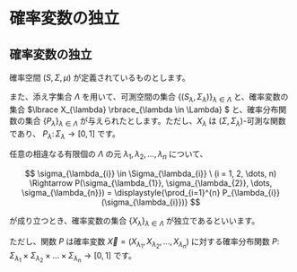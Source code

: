 # 確率変数の独立

## 確率変数の独立
確率空間 $(S, \Sigma, \mu)$ が定義されているものとします。  

また、添え字集合 $\Lambda$ を用いて、可測空間の集合 $\lbrace (S_{\lambda}, \Sigma_{\lambda}) \rbrace_{\lambda \in \Lambda}$ と、確率変数の集合 $\lbrace X_{\lambda} \rbrace_{\lambda \in \Lambda} $ と、確率分布関数の集合 $\lbrace P_{\lambda} \rbrace_{\lambda \in \Lambda}$ が与えられたとします。ただし、$X_{\lambda}$ は $(\Sigma, \Sigma_{\lambda})$-可測な関数であり、 $P_{\lambda} \colon \Sigma_{\lambda} \rightarrow [0,1]$ です。

任意の相違なる有限個の $\Lambda$ の元 $\lambda_{1}, \lambda_{2}, \dots, \lambda_{n}$ について、

$$
\sigma_{\lambda_{i}} \in \Sigma_{\lambda_{i}} \ (i = 1, 2, \dots, n) \Rightarrow
P(\sigma_{\lambda_{1}}, \sigma_{\lambda_{2}}, \dots, \sigma_{\lambda_{n}}) = \displaystyle{\prod_{i=1}^{n} P_{\lambda_{i}}(\sigma_{\lambda_{i}})}
$$

が成り立つとき、確率変数の集合 $\lbrace X_{\lambda} \rbrace _{\lambda \in \Lambda}$ が独立であるといいます。

ただし、関数 $P$ は確率変数 $\overrightarrow{X} = (X_{\lambda_{1}}, X_{\lambda_{2}}, \dots, X_{\lambda_{n}})$ に対する確率分布関数 $P \colon \Sigma_{\lambda_{1}} \times \Sigma_{\lambda_{2}} \times \dots \times \Sigma_{\lambda_{n}} \rightarrow [0, 1]$ です。
